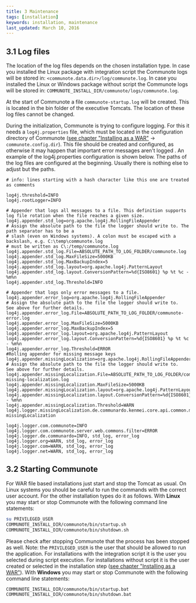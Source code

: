 ```yaml
---
title: 3 Maintenance
tags: [installation]
keywords: installation, maintenance
last_updated: March 10, 2016
---
```


## 3.1 Log files

The location of the log files depends on the chosen installation type. In case you installed the Linux package with integration script the Communote logs will be stored in:
``<communote.data.dir>/log/communote.log``.
In case you installed the Linux or Windows package without script the Communote logs will be stored in:
``COMMUNOTE_INSTALL_DIR/communote/logs/communote.log``.

At the start of Communote a file ``communote-startup.log`` will be created. This is located in the bin folder of the executive Tomcats. The location of these log files cannot be changed.

During the initialization, Communote is trying to configure logging. For this it needs a ``log4j.properties`` file, which must be located in the configuration directory of Communote ([see chapter "Installing as a WAR"](install_communote.html#by-deploying-war-file) -> ``communote.config.dir``). This file should be created and configured, as otherwise it may happen that important error messages aren't logged . An example of the log4j.properties configuration is shown below. The paths of the log files are configured at the beginning. Usually there is nothing else to adjust but the paths.

```properties
# info: lines starting with a hash character like this one are treated as comments

log4j.threshold=INFO
log4j.rootLogger=INFO

# Appender that logs all messages to a file. This definition supports log file rotation when the file reaches a given size.
log4j.appender.std_log=org.apache.log4j.RollingFileAppender
# Assign the absolute path to the file the logger should write to. The path separator has to be a
# slash (even on Windows systems). A colon must be escaped with a backslash, e.g. C:\temp\communote.log
# must be written as C\:/temp/communote.log
log4j.appender.std_log.File=ABSOLUTE_PATH_TO_LOG_FOLDER/communote.log
log4j.appender.std_log.MaxFileSize=5000KB
log4j.appender.std_log.MaxBackupIndex=5
log4j.appender.std_log.layout=org.apache.log4j.PatternLayout
log4j.appender.std_log.layout.ConversionPattern=%d{ISO8601} %p %t %c - %m%n
log4j.appender.std_log.Threshold=INFO

# Appender that logs only error messages to a file.
log4j.appender.error_log=org.apache.log4j.RollingFileAppender
# Assign the absolute path to the file the logger should write to.  See above for further details.
log4j.appender.error_log.File=ABSOLUTE_PATH_TO_LOG_FOLDER/communote-error.log
log4j.appender.error_log.MaxFileSize=5000KB
log4j.appender.error_log.MaxBackupIndex=5
log4j.appender.error_log.layout=org.apache.log4j.PatternLayout
log4j.appender.error_log.layout.ConversionPattern=%d{ISO8601} %p %t %c - %m%n
log4j.appender.error_log.Threshold=ERROR
#Rolling appender for missing message keys
log4j.appender.missingLocalization=org.apache.log4j.RollingFileAppender
# Assign the absolute path to the file the logger should write to.  See above for further details.
log4j.appender.missingLocalization.File=ABSOLUTE_PATH_TO_LOG_FOLDER/communote-missing-localization.log
log4j.appender.missingLocalization.MaxFileSize=5000KB
log4j.appender.missingLocalization.layout=org.apache.log4j.PatternLayout
log4j.appender.missingLocalization.layout.ConversionPattern=%d{ISO8601} - %m%n
log4j.appender.missingLocalization.Threshold=WARN
log4j.logger.missingLocalization.de.communardo.kenmei.core.api.common.messages=WARN, missingLocalization

log4j.logger.com.communote=INFO
log4j.logger.com.communote.server.web.commons.filter=ERROR
log4j.logger.de.communardo=INFO, std_log, error_log
log4j.logger.org=WARN, std_log, error_log
log4j.logger.com=WARN, std_log, error_log
log4j.logger.net=WARN, std_log, error_log
```

## 3.2 Starting Communote

For WAR file based installations just start and stop the Tomcat as usual. On Linux systems you should be careful to run the commands with the correct user account.
For the other installation types do it as follows.
With **Linux** you may start or stop Communote with the following command line statements:

```sh
su PRIVILEGED_USER
COMMUNOTE_INSTALL_DIR/communote/bin/startup.sh
COMMUNOTE_INSTALL_DIR/communote/bin/shutdown.sh
```

Please check after stopping Communote that the process has been stopped as well.
Note: the ``PRIVILEGED_USER`` is the user that should be allowed to run the application. For installations with the integration script it is the user you selected during script execution. For installations without script it is the user created or selected in the installation step ([see chapter "Installing as a WAR"](install_communote.html#without-system-integration-script)).
With **Windows** you may start or stop Communote with the following command line statements:

```sh
COMMUNOTE_INSTALL_DIR/communote/bin/startup.bat
COMMUNOTE_INSTALL_DIR/communote/bin/shutdown.bat
```
